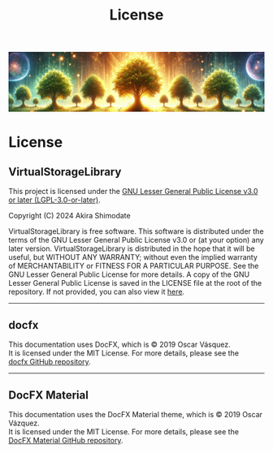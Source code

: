﻿---
title: "License"
---

![burner.png](images/burner.png)

# License

## VirtualStorageLibrary

This project is licensed under the 
[GNU Lesser General Public License v3.0 or later (LGPL-3.0-or-later)](https://spdx.org/licenses/LGPL-3.0-or-later.html).

Copyright (C) 2024 Akira Shimodate

VirtualStorageLibrary is free software. This software is distributed under the terms of the GNU Lesser General 
Public License v3.0 or (at your option) any later version. VirtualStorageLibrary is distributed in 
the hope that it will be useful, but WITHOUT ANY WARRANTY; without even the implied warranty of 
MERCHANTABILITY or FITNESS FOR A PARTICULAR PURPOSE. See the GNU Lesser General Public License for more details. 
A copy of the GNU Lesser General Public License is saved in the LICENSE file at the root of the repository. If 
not provided, you can also view it [here](https://www.gnu.org/licenses/lgpl-3.0.txt).

---

## docfx

This documentation uses DocFX, which is © 2019 Oscar Vásquez.  
It is licensed under the MIT License. For more details, please see the  
[docfx GitHub repository](https://github.com/dotnet/docfx).

---

## DocFX Material

This documentation uses the DocFX Material theme, which is © 2019 Oscar Vázquez.  
It is licensed under the MIT License. For more details, please see the  
[DocFX Material GitHub repository](https://github.com/ovasquez/docfx-material).
